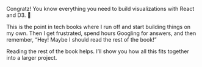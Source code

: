 
Congratz\! You know everything you need to build visualizations with
React and D3. 👏

This is the point in tech books where I run off and start building
things on my own. Then I get frustrated, spend hours Googling for
answers, and then remember, “Hey\! Maybe I should read the rest of the
book\!”

Reading the rest of the book helps. I’ll show you how all this fits
together into a larger project.

